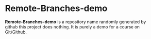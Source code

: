 # Remote-Branches-demo

**Remote-Branches-demo** is a repository name randomly generated by github this project does nothing. It is purely a demo for a course on Git/Github.